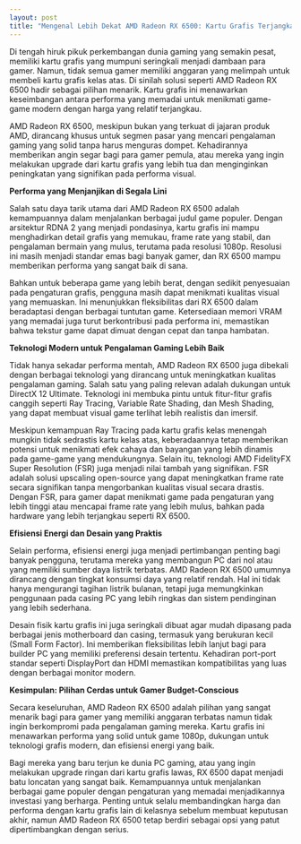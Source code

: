 ```yaml
---
layout: post
title: "Mengenal Lebih Dekat AMD Radeon RX 6500: Kartu Grafis Terjangkau untuk Gaming"
---
```


Di tengah hiruk pikuk perkembangan dunia gaming yang semakin pesat, memiliki kartu grafis yang mumpuni seringkali menjadi dambaan para gamer. Namun, tidak semua gamer memiliki anggaran yang melimpah untuk membeli kartu grafis kelas atas. Di sinilah solusi seperti AMD Radeon RX 6500 hadir sebagai pilihan menarik. Kartu grafis ini menawarkan keseimbangan antara performa yang memadai untuk menikmati game-game modern dengan harga yang relatif terjangkau.

AMD Radeon RX 6500, meskipun bukan yang terkuat di jajaran produk AMD, dirancang khusus untuk segmen pasar yang mencari pengalaman gaming yang solid tanpa harus menguras dompet. Kehadirannya memberikan angin segar bagi para gamer pemula, atau mereka yang ingin melakukan upgrade dari kartu grafis yang lebih tua dan menginginkan peningkatan yang signifikan pada performa visual.

**Performa yang Menjanjikan di Segala Lini**

Salah satu daya tarik utama dari AMD Radeon RX 6500 adalah kemampuannya dalam menjalankan berbagai judul game populer. Dengan arsitektur RDNA 2 yang menjadi pondasinya, kartu grafis ini mampu menghadirkan detail grafis yang memukau, frame rate yang stabil, dan pengalaman bermain yang mulus, terutama pada resolusi 1080p. Resolusi ini masih menjadi standar emas bagi banyak gamer, dan RX 6500 mampu memberikan performa yang sangat baik di sana.

Bahkan untuk beberapa game yang lebih berat, dengan sedikit penyesuaian pada pengaturan grafis, pengguna masih dapat menikmati kualitas visual yang memuaskan. Ini menunjukkan fleksibilitas dari RX 6500 dalam beradaptasi dengan berbagai tuntutan game. Ketersediaan memori VRAM yang memadai juga turut berkontribusi pada performa ini, memastikan bahwa tekstur game dapat dimuat dengan cepat dan tanpa hambatan.

**Teknologi Modern untuk Pengalaman Gaming Lebih Baik**

Tidak hanya sekadar performa mentah, AMD Radeon RX 6500 juga dibekali dengan berbagai teknologi yang dirancang untuk meningkatkan kualitas pengalaman gaming. Salah satu yang paling relevan adalah dukungan untuk DirectX 12 Ultimate. Teknologi ini membuka pintu untuk fitur-fitur grafis canggih seperti Ray Tracing, Variable Rate Shading, dan Mesh Shading, yang dapat membuat visual game terlihat lebih realistis dan imersif.

Meskipun kemampuan Ray Tracing pada kartu grafis kelas menengah mungkin tidak sedrastis kartu kelas atas, keberadaannya tetap memberikan potensi untuk menikmati efek cahaya dan bayangan yang lebih dinamis pada game-game yang mendukungnya. Selain itu, teknologi AMD FidelityFX Super Resolution (FSR) juga menjadi nilai tambah yang signifikan. FSR adalah solusi upscaling open-source yang dapat meningkatkan frame rate secara signifikan tanpa mengorbankan kualitas visual secara drastis. Dengan FSR, para gamer dapat menikmati game pada pengaturan yang lebih tinggi atau mencapai frame rate yang lebih mulus, bahkan pada hardware yang lebih terjangkau seperti RX 6500.

**Efisiensi Energi dan Desain yang Praktis**

Selain performa, efisiensi energi juga menjadi pertimbangan penting bagi banyak pengguna, terutama mereka yang membangun PC dari nol atau yang memiliki sumber daya listrik terbatas. AMD Radeon RX 6500 umumnya dirancang dengan tingkat konsumsi daya yang relatif rendah. Hal ini tidak hanya mengurangi tagihan listrik bulanan, tetapi juga memungkinkan penggunaan pada casing PC yang lebih ringkas dan sistem pendinginan yang lebih sederhana.

Desain fisik kartu grafis ini juga seringkali dibuat agar mudah dipasang pada berbagai jenis motherboard dan casing, termasuk yang berukuran kecil (Small Form Factor). Ini memberikan fleksibilitas lebih lanjut bagi para builder PC yang memiliki preferensi desain tertentu. Kehadiran port-port standar seperti DisplayPort dan HDMI memastikan kompatibilitas yang luas dengan berbagai monitor modern.

**Kesimpulan: Pilihan Cerdas untuk Gamer Budget-Conscious**

Secara keseluruhan, AMD Radeon RX 6500 adalah pilihan yang sangat menarik bagi para gamer yang memiliki anggaran terbatas namun tidak ingin berkompromi pada pengalaman gaming mereka. Kartu grafis ini menawarkan performa yang solid untuk game 1080p, dukungan untuk teknologi grafis modern, dan efisiensi energi yang baik.

Bagi mereka yang baru terjun ke dunia PC gaming, atau yang ingin melakukan upgrade ringan dari kartu grafis lawas, RX 6500 dapat menjadi batu loncatan yang sangat baik. Kemampuannya untuk menjalankan berbagai game populer dengan pengaturan yang memadai menjadikannya investasi yang berharga. Penting untuk selalu membandingkan harga dan performa dengan kartu grafis lain di kelasnya sebelum membuat keputusan akhir, namun AMD Radeon RX 6500 tetap berdiri sebagai opsi yang patut dipertimbangkan dengan serius.
